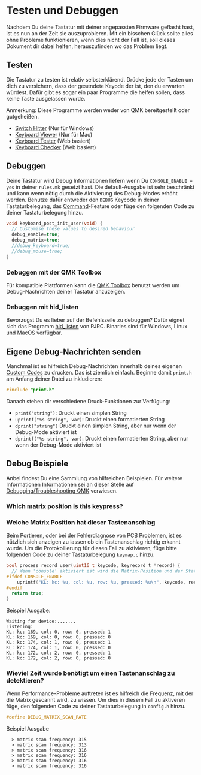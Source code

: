 # Testen und Debuggen

Nachdem Du deine Tastatur mit deiner angepassten Firmware geflasht hast, ist es nun an der Zeit sie auszuprobieren. Mit ein bisschen Glück sollte alles ohne Probleme funktionieren, wenn dies nicht der Fall ist, soll dieses Dokument dir dabei helfen, herauszufinden wo das Problem liegt.

## Testen

Die Tastatur zu testen ist relativ selbsterklärend. Drücke jede der Tasten um dich zu versichern, dass der gesendete Keyode der ist, den du erwarten würdest. Dafür gibt es sogar ein paar Programme die helfen sollen, dass keine Taste ausgelassen wurde.

Anmerkung: Diese Programme werden weder von QMK bereitgestellt oder gutgeheißen.

* [Switch Hitter](https://elitekeyboards.com/switchhitter.php) (Nur für Windows)
* [Keyboard Viewer](https://www.imore.com/how-use-keyboard-viewer-your-mac) (Nur für Mac)
* [Keyboard Tester](http://www.keyboardtester.com) (Web basiert)
* [Keyboard Checker](http://keyboardchecker.com) (Web basiert)

## Debuggen

Deine Tastatur wird Debug Informationen liefern wenn Du `CONSOLE_ENABLE = yes` in deiner `rules.mk` gesetzt hast. Die default-Ausgabe ist sehr beschränkt und kann wenn nötig durch die Aktivierung des Debug-Modes erhöht werden. Benutze dafür entweder den `DEBUG` Keycode in deiner Tastaturbelegung, das [Command](de/feature_command.md)-Feature oder füge den folgenden Code zu deiner Tastaturbelegung hinzu.

```c
void keyboard_post_init_user(void) {
  // Customise these values to desired behaviour
  debug_enable=true;
  debug_matrix=true;
  //debug_keyboard=true;
  //debug_mouse=true;
}
```

### Debuggen mit der QMK Toolbox

Für kompatible Plattformen kann die [QMK Toolbox](https://github.com/qmk/qmk_toolbox) benutzt werden um Debug-Nachrichten deiner Tastatur anzuzeigen.

### Debuggen mit hid_listen

Bevorzugst Du es lieber auf der Befehlszeile zu debuggen? Dafür eignet sich das Programm [hid_listen](https://www.pjrc.com/teensy/hid_listen.html) von PJRC. Binaries sind für Windows, Linux und MacOS verfügbar.

<!-- FIXME: Describe the debugging messages here. -->

## Eigene Debug-Nachrichten senden

Manchmal ist es hilfreich Debug-Nachrichten innerhalb deines eigenen [Custom Codes](de/custom_quantum_functions.md) zu drucken. Das ist ziemlich einfach. Beginne damit `print.h` am Anfang deiner Datei zu inkludieren:

```c
#include "print.h"
```

Danach stehen dir verschiedene Druck-Funktionen zur Verfügung:

* `print("string")`: Druckt einen simplen String
* `uprintf("%s string", var)`: Druckt einen formatierten String
* `dprint("string")` Druckt einen simplen String, aber nur wenn der Debug-Mode aktiviert ist
* `dprintf("%s string", var)`: Druckt einen formatierten String, aber nur wenn der Debug-Mode aktiviert ist

## Debug Beispiele

Anbei findest Du eine Sammlung von hilfreichen Beispielen. Für weitere Informationen Informationen sei an dieser Stelle auf [Debugging/Troubleshooting QMK](de/faq_debug.md) verwiesen.

### Which matrix position is this keypress?
### Welche Matrix Position hat dieser Tastenanschlag

Beim Portieren, oder bei der Fehlerdiagnose von PCB Problemen, ist es nützlich sich anzeigen zu lassen ob ein Tastenanschlag richtig erkannt wurde. Um die Protokollierung für diesen Fall zu aktivieren, füge bitte folgenden Code zu deiner Tastaturbelegung `keymap.c` hinzu.

```c
bool process_record_user(uint16_t keycode, keyrecord_t *record) {
  // Wenn 'console' aktiviert ist wird die Matrix-Position und der Status jedes Tastenanschlags ausgegeben 
#ifdef CONSOLE_ENABLE
    uprintf("KL: kc: %u, col: %u, row: %u, pressed: %u\n", keycode, record->event.key.col, record->event.key.row, record->event.pressed);
#endif 
  return true;
}
```

Beispiel Ausgabe:
```text
Waiting for device:.......
Listening:
KL: kc: 169, col: 0, row: 0, pressed: 1
KL: kc: 169, col: 0, row: 0, pressed: 0
KL: kc: 174, col: 1, row: 0, pressed: 1
KL: kc: 174, col: 1, row: 0, pressed: 0
KL: kc: 172, col: 2, row: 0, pressed: 1
KL: kc: 172, col: 2, row: 0, pressed: 0
```

### Wieviel Zeit wurde benötigt um einen Tastenanschlag zu detektieren?

Wenn Performance-Probleme auftreten ist es hilfreich die Frequenz, mit der die Matrix gescannt wird, zu wissen. Um dies in diesem Fall zu aktiveren füge, den folgenden Code zu deiner Tastaturbelegung in `config.h` hinzu.

```c
#define DEBUG_MATRIX_SCAN_RATE
```

Beispiel Ausgabe
```text
  > matrix scan frequency: 315
  > matrix scan frequency: 313
  > matrix scan frequency: 316
  > matrix scan frequency: 316
  > matrix scan frequency: 316
  > matrix scan frequency: 316
```
